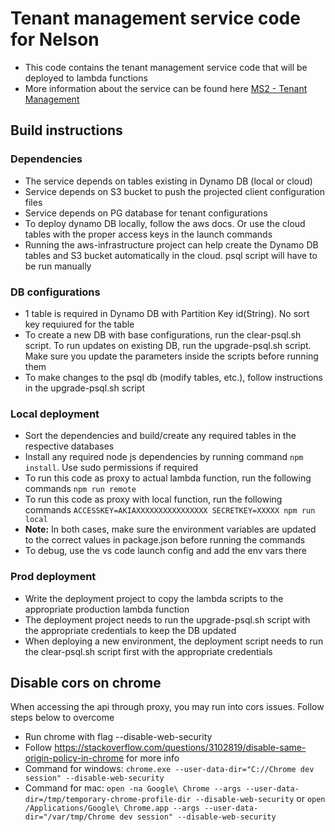 # Tenant management service code for Nelson
* This code contains the tenant management service code that will be deployed to lambda functions
* More information about the service can be found here <a href="https://projectnelson.atlassian.net/wiki/spaces/NELS/pages/2222325761/MS2+-+Tenant+Management">MS2 - Tenant Management</a>

## Build instructions
### Dependencies
* The service depends on tables existing in Dynamo DB (local or cloud)
* Service depends on S3 bucket to push the projected client configuration files
* Service depends on PG database for tenant configurations
* To deploy dynamo DB locally, follow the aws docs. Or use the cloud tables with the proper access keys in the launch commands
* Running the aws-infrastructure project can help create the Dynamo DB tables and S3 bucket automatically in the cloud. psql script will have to be run manually

### DB configurations
* 1 table is required in Dynamo DB with Partition Key id(String). No sort key requiured for the table
* To create a new DB with base configurations, run the clear-psql.sh script. To run updates on existing DB, run the upgrade-psql.sh script. Make sure you update the parameters inside the scripts before running them
* To make changes to the psql db (modify tables, etc.), follow instructions in the upgrade-psql.sh script

### Local deployment
* Sort the dependencies and build/create any required tables in the respective databases
* Install any required node js dependencies by running command <code>npm install</code>. Use sudo permissions if required
* To run this code as proxy to actual lambda function, run the following commands <code>npm run remote</code>
* To run this code as proxy with local function, run the following commands
<code>ACCESSKEY=AKIAXXXXXXXXXXXXXXXX SECRETKEY=XXXXX npm run local</code>
* <b>Note:</b> In both cases, make sure the environment variables are updated to the correct values in package.json before running the commands
* To debug, use the vs code launch config and add the env vars there

### Prod deployment
* Write the deployment project to copy the lambda scripts to the appropriate production lambda function
* The deployment project needs to run the upgrade-psql.sh script with the appropriate credentials to keep the DB updated
* When deploying a new environment, the deployment script needs to run the clear-psql.sh script first with the appropriate credentials

## Disable cors on chrome
When accessing the api through proxy, you may run into cors issues. Follow steps below to overcome
* Run chrome with flag --disable-web-security
* Follow https://stackoverflow.com/questions/3102819/disable-same-origin-policy-in-chrome for more info
* Command for windows: ```chrome.exe --user-data-dir="C://Chrome dev session" --disable-web-security```
* Command for mac: ```open -na Google\ Chrome --args --user-data-dir=/tmp/temporary-chrome-profile-dir --disable-web-security``` or ```open /Applications/Google\ Chrome.app --args --user-data-dir="/var/tmp/Chrome dev session" --disable-web-security``` 